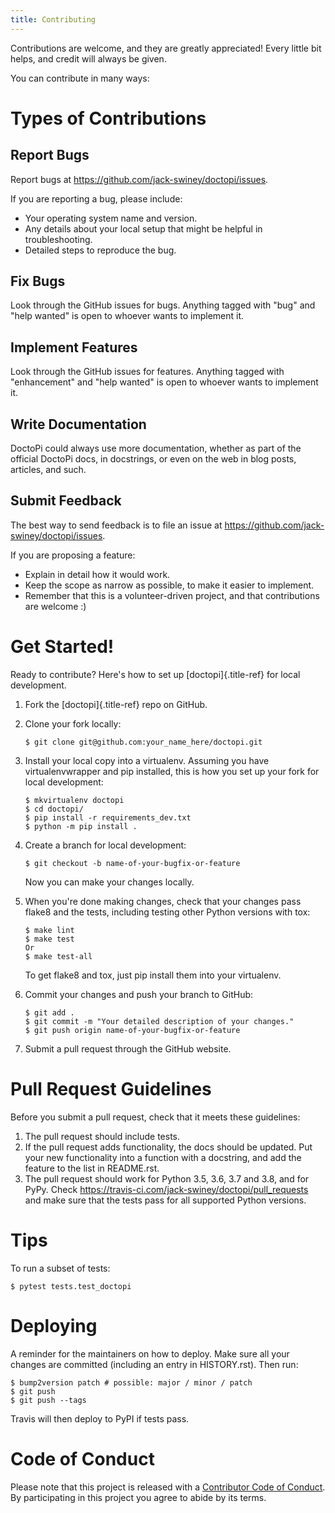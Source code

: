 ```yaml
---
title: Contributing
---
```


Contributions are welcome, and they are greatly appreciated! Every
little bit helps, and credit will always be given.

You can contribute in many ways:

# Types of Contributions

## Report Bugs

Report bugs at <https://github.com/jack-swiney/doctopi/issues>.

If you are reporting a bug, please include:

-   Your operating system name and version.
-   Any details about your local setup that might be helpful in
    troubleshooting.
-   Detailed steps to reproduce the bug.

## Fix Bugs

Look through the GitHub issues for bugs. Anything tagged with \"bug\"
and \"help wanted\" is open to whoever wants to implement it.

## Implement Features

Look through the GitHub issues for features. Anything tagged with
\"enhancement\" and \"help wanted\" is open to whoever wants to
implement it.

## Write Documentation

DoctoPi could always use more documentation, whether as part of the
official DoctoPi docs, in docstrings, or even on the web in blog posts,
articles, and such.

## Submit Feedback

The best way to send feedback is to file an issue at
<https://github.com/jack-swiney/doctopi/issues>.

If you are proposing a feature:

-   Explain in detail how it would work.
-   Keep the scope as narrow as possible, to make it easier to
    implement.
-   Remember that this is a volunteer-driven project, and that
    contributions are welcome :)

# Get Started!

Ready to contribute? Here\'s how to set up [doctopi]{.title-ref} for
local development.

1.  Fork the [doctopi]{.title-ref} repo on GitHub.

2.  Clone your fork locally:

    ``` shell
    $ git clone git@github.com:your_name_here/doctopi.git
    ```

3.  Install your local copy into a virtualenv. Assuming you have
    virtualenvwrapper and pip installed, this is how you set up your fork for
    local development:

    ``` shell
    $ mkvirtualenv doctopi
    $ cd doctopi/
    $ pip install -r requirements_dev.txt
    $ python -m pip install .
    ```

4.  Create a branch for local development:

    ``` shell
    $ git checkout -b name-of-your-bugfix-or-feature
    ```

    Now you can make your changes locally.

5.  When you\'re done making changes, check that your changes pass
    flake8 and the tests, including testing other Python versions with
    tox:

    ``` shell
    $ make lint
    $ make test
    Or
    $ make test-all
    ```

    To get flake8 and tox, just pip install them into your virtualenv.

6.  Commit your changes and push your branch to GitHub:

    ``` shell
    $ git add .
    $ git commit -m "Your detailed description of your changes."
    $ git push origin name-of-your-bugfix-or-feature
    ```

7.  Submit a pull request through the GitHub website.

# Pull Request Guidelines

Before you submit a pull request, check that it meets these guidelines:

1.  The pull request should include tests.
2.  If the pull request adds functionality, the docs should be updated.
    Put your new functionality into a function with a docstring, and add
    the feature to the list in README.rst.
3.  The pull request should work for Python 3.5, 3.6, 3.7 and 3.8, and
    for PyPy. Check
    <https://travis-ci.com/jack-swiney/doctopi/pull_requests> and make
    sure that the tests pass for all supported Python versions.

# Tips

To run a subset of tests:

``` shell
$ pytest tests.test_doctopi
```

# Deploying

A reminder for the maintainers on how to deploy. Make sure all your
changes are committed (including an entry in HISTORY.rst). Then run:

``` shell
$ bump2version patch # possible: major / minor / patch
$ git push
$ git push --tags
```

Travis will then deploy to PyPI if tests pass.

# Code of Conduct

Please note that this project is released with a [Contributor Code of
Conduct](CODE_OF_CONDUCT.rst). By participating in this project you
agree to abide by its terms.
